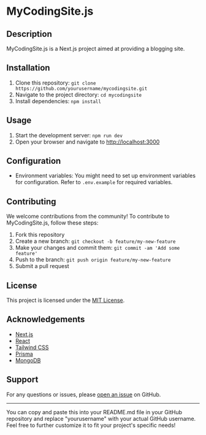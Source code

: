 # MyCodingSite.js

## Description
MyCodingSite.js is a Next.js project aimed at providing a blogging site.

## Installation
1. Clone this repository: `git clone https://github.com/yourusername/mycodingsite.git`
2. Navigate to the project directory: `cd mycodingsite`
3. Install dependencies: `npm install`

## Usage
1. Start the development server: `npm run dev`
2. Open your browser and navigate to [http://localhost:3000](http://localhost:3000)

## Configuration
- Environment variables: You might need to set up environment variables for configuration. Refer to `.env.example` for required variables.

## Contributing
We welcome contributions from the community! To contribute to MyCodingSite.js, follow these steps:
1. Fork this repository
2. Create a new branch: `git checkout -b feature/my-new-feature`
3. Make your changes and commit them: `git commit -am 'Add some feature'`
4. Push to the branch: `git push origin feature/my-new-feature`
5. Submit a pull request

## License
This project is licensed under the [MIT License](LICENSE).

## Acknowledgements
- [Next.js](https://nextjs.org/)
- [React](https://reactjs.org/)
- [Tailwind CSS](https://tailwindcss.com/)
- [Prisma](https://www.prisma.io/)
- [MongoDB](https://www.mongodb.com/)

## Support
For any questions or issues, please [open an issue](https://github.com/rajawatshruti62/mycodingsite/issues) on GitHub.

---

You can copy and paste this into your README.md file in your GitHub repository and replace "yourusername" with your actual GitHub username. Feel free to further customize it to fit your project's specific needs!
